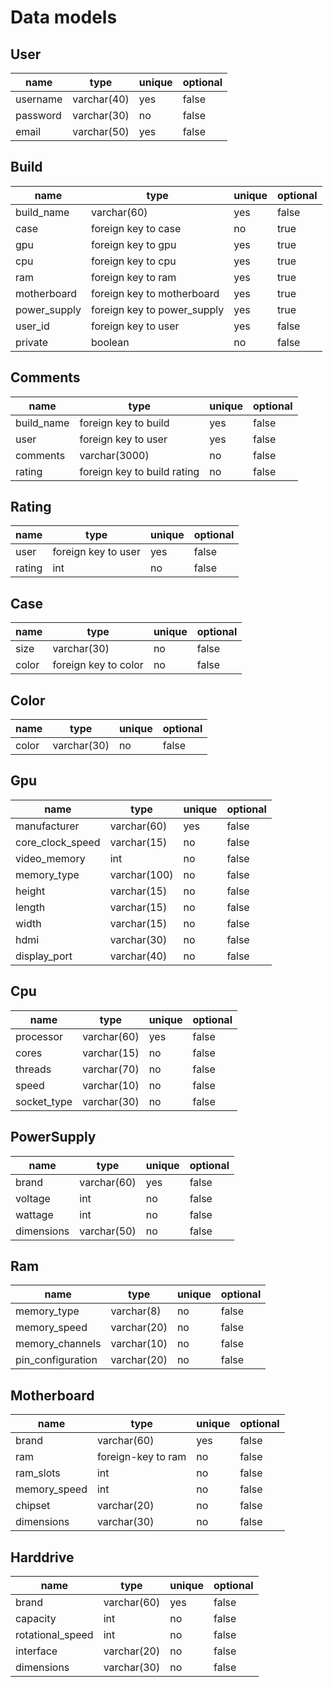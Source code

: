 # Data models

## User

| name     | type        | unique | optional |
| -------- | ----------- | ------ | -------- |
| username | varchar(40) | yes    | false    |
| password | varchar(30) | no     | false    |
| email    | varchar(50) | yes    | false    |

## Build

| name         | type                        | unique | optional |
| ------------ | --------------------------- | ------ | -------- |
| build_name   | varchar(60)                 | yes    | false    |
| case         | foreign key to case         | no     | true     |
| gpu          | foreign key to gpu          | yes    | true     |
| cpu          | foreign key to cpu          | yes    | true     |
| ram          | foreign key to ram          | yes    | true     |
| motherboard  | foreign key to motherboard  | yes    | true     |
| power_supply | foreign key to power_supply | yes    | true     |
| user_id      | foreign key to user         | yes    | false    |
| private      | boolean                     | no     | false    |

## Comments

| name       | type                        | unique | optional |
| ---------- | --------------------------- | ------ | -------- |
| build_name | foreign key to build        | yes    | false    |
| user       | foreign key to user         | yes    | false    |
| comments   | varchar(3000)               | no     | false    |
| rating     | foreign key to build rating | no     | false    |

## Rating

| name   | type                | unique | optional |
| ------ | ------------------- | ------ | -------- |
| user   | foreign key to user | yes    | false    |
| rating | int                 | no     | false    |

## Case

| name  | type                 | unique | optional |
| ----- | -------------------- | ------ | -------- |
| size  | varchar(30)          | no     | false    |
| color | foreign key to color | no     | false    |

## Color

| name  | type        | unique | optional |
| ----- | ----------- | ------ | -------- |
| color | varchar(30) | no     | false    |

## Gpu

| name             | type         | unique | optional |
| ---------------- | ------------ | ------ | -------- |
| manufacturer     | varchar(60)  | yes    | false    |
| core_clock_speed | varchar(15)  | no     | false    |
| video_memory     | int          | no     | false    |
| memory_type      | varchar(100) | no     | false    |
| height           | varchar(15)  | no     | false    |
| length           | varchar(15)  | no     | false    |
| width            | varchar(15)  | no     | false    |
| hdmi             | varchar(30)  | no     | false    |
| display_port     | varchar(40)  | no     | false    |

## Cpu

| name        | type        | unique | optional |
| ----------- | ----------- | ------ | -------- |
| processor   | varchar(60) | yes    | false    |
| cores       | varchar(15) | no     | false    |
| threads     | varchar(70) | no     | false    |
| speed       | varchar(10) | no     | false    |
| socket_type | varchar(30) | no     | false    |

## PowerSupply

| name       | type        | unique | optional |
| ---------- | ----------- | ------ | -------- |
| brand      | varchar(60) | yes    | false    |
| voltage    | int         | no     | false    |
| wattage    | int         | no     | false    |
| dimensions | varchar(50) | no     | false    |

## Ram

| name              | type        | unique | optional |
| ----------------- | ----------- | ------ | -------- |
| memory_type       | varchar(8)  | no     | false    |
| memory_speed      | varchar(20) | no     | false    |
| memory_channels   | varchar(10) | no     | false    |
| pin_configuration | varchar(20) | no     | false    |

## Motherboard

| name         | type               | unique | optional |
| ------------ | ------------------ | ------ | -------- |
| brand        | varchar(60)        | yes    | false    |
| ram          | foreign-key to ram | no     | false    |
| ram_slots    | int                | no     | false    |
| memory_speed | int                | no     | false    |
| chipset      | varchar(20)        | no     | false    |
| dimensions   | varchar(30)        | no     | false    |

## Harddrive

| name             | type        | unique | optional |
| ---------------- | ----------- | ------ | -------- |
| brand            | varchar(60) | yes    | false    |
| capacity         | int         | no     | false    |
| rotational_speed | int         | no     | false    |
| interface        | varchar(20) | no     | false    |
| dimensions       | varchar(30) | no     | false    |
